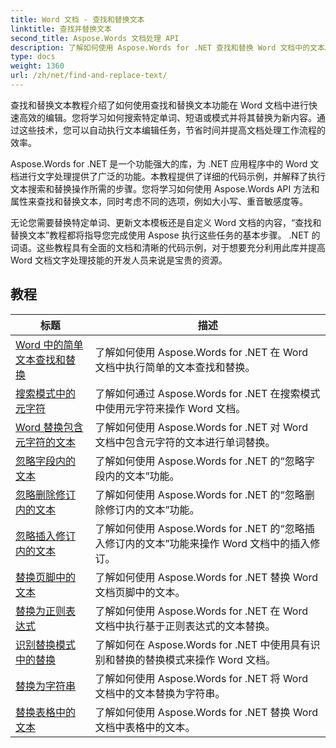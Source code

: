 ```yaml
---
title: Word 文档 - 查找和替换文本
linktitle: 查找并替换文本
second_title: Aspose.Words 文档处理 API
description: 了解如何使用 Aspose.Words for .NET 查找和替换 Word 文档中的文本。这些教程向您展示如何执行精确的文本搜索，包括高级搜索选项。
type: docs
weight: 1360
url: /zh/net/find-and-replace-text/
---
```

查找和替换文本教程介绍了如何使用查找和替换文本功能在 Word 文档中进行快速高效的编辑。您将学习如何搜索特定单词、短语或模式并将其替换为新内容。通过这些技术，您可以自动执行文本编辑任务，节省时间并提高文档处理工作流程的效率。

Aspose.Words for .NET 是一个功能强大的库，为 .NET 应用程序中的 Word 文档进行文字处理提供了广泛的功能。本教程提供了详细的代码示例，并解释了执行文本搜索和替换操作所需的步骤。您将学习如何使用 Aspose.Words API 方法和属性来查找和替换文本，同时考虑不同的选项，例如大小写、重音敏感度等。

无论您需要替换特定单词、更新文本模板还是自定义 Word 文档的内容，“查找和替换文本”教程都将指导您完成使用 Aspose 执行这些任务的基本步骤。 .NET 的词语。这些教程具有全面的文档和清晰的代码示例，对于想要充分利用此库并提高 Word 文档文字处理技能的开发人员来说是宝贵的资源。

 ## 教程
| 标题 | 描述 |
| --- | --- |
| [Word 中的简单文本查找和替换](./simple-find-replace/) | 了解如何使用 Aspose.Words for .NET 在 Word 文档中执行简单的文本查找和替换。 |
| [搜索模式中的元字符](./meta-characters-in-search-pattern/) | 了解如何通过 Aspose.Words for .NET 在搜索模式中使用元字符来操作 Word 文档。 |
| [Word 替换包含元字符的文本](./replace-text-containing-meta-characters/) | 了解如何使用 Aspose.Words for .NET 对 Word 文档中包含元字符的文本进行单词替换。 |
| [忽略字段内的文本](./ignore-text-inside-fields/) | 了解如何使用 Aspose.Words for .NET 的“忽略字段内的文本”功能。 |
| [忽略删除修订内的文本](./ignore-text-inside-delete-revisions/) | 了解如何使用 Aspose.Words for .NET 的“忽略删除修订内的文本”功能。 |
| [忽略插入修订内的文本](./ignore-text-inside-insert-revisions/) | 了解如何使用 Aspose.Words for .NET 的“忽略插入修订内的文本”功能来操作 Word 文档中的插入修订。 |
| [替换页脚中的文本](./replace-text-in-footer/) | 了解如何使用 Aspose.Words for .NET 替换 Word 文档页脚中的文本。 |
| [替换为正则表达式](./replace-with-regex/) | 了解如何使用 Aspose.Words for .NET 在 Word 文档中执行基于正则表达式的文本替换。 |
| [识别替换模式中的替换](./recognize-and-substitutions-within-replacement-patterns/) | 了解如何在 Aspose.Words for .NET 中使用具有识别和替换的替换模式来操作 Word 文档。 |
| [替换为字符串](./replace-with-string/) | 了解如何使用 Aspose.Words for .NET 将 Word 文档中的文本替换为字符串。 |
| [替换表格中的文本](./replace-text-in-table/) | 了解如何使用 Aspose.Words for .NET 替换 Word 文档中表格中的文本。 |